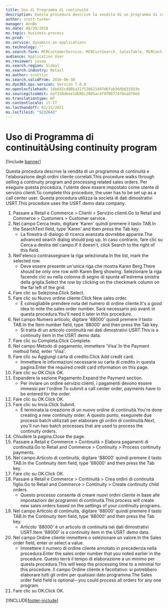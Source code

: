 ```yaml
---
title: Uso di Programma di continuità
description: Questa procedura descrive la vendita di un programma di continuità e l'elaborazione degli ordini cliente correlati.
author: scott-tucker
manager: AnnBe
ms.date: 08/29/2018
ms.topic: business-process
ms.prod: ''
ms.service: dynamics-ax-applications
ms.technology: ''
ms.search.form: MCRCustomerService, MCRCustSearch, SalesTable, MCRContinuityCustInfo, MCRCustPaymLookup, CreditCardTokenization, CreditCardLookup, MCRSalesOrderRecap
audience: Application User
ms.reviewer: josaw
ms.search.region: Global
ms.search.industry: Retail
ms.author: scotttuc
ms.search.validFrom: 2016-06-30
ms.dyn365.ops.version: Version 7.0.0
ms.openlocfilehash: 1de6d2cd88ba31f526621497d6fab36db631933e
ms.sourcegitcommit: eaf330dbee1db96c20d5ac479f007747bea079eb
ms.translationtype: HT
ms.contentlocale: it-IT
ms.lasthandoff: 02/15/2021
ms.locfileid: "5232643"
---
```

# <a name="using-continuity-program"></a><span data-ttu-id="2d5b2-103">Uso di Programma di continuità</span><span class="sxs-lookup"><span data-stu-id="2d5b2-103">Using continuity program</span></span>

[!include [banner](../includes/banner.md)]

<span data-ttu-id="2d5b2-104">Questa procedura descrive la vendita di un programma di continuità e l'elaborazione degli ordini cliente correlati.</span><span class="sxs-lookup"><span data-stu-id="2d5b2-104">This procedure walks through selling a continuity program and processing related sales orders.</span></span> <span data-ttu-id="2d5b2-105">Per eseguire questa procedura, l'utente deve essere impostato come utente di servizio clienti.</span><span class="sxs-lookup"><span data-stu-id="2d5b2-105">To complete this procedure, the user has to be set up as a call center user.</span></span> <span data-ttu-id="2d5b2-106">Questa procedura utilizza la società di dati dimostrativi USRT.</span><span class="sxs-lookup"><span data-stu-id="2d5b2-106">This procedure uses the USRT demo data company.</span></span>

1. <span data-ttu-id="2d5b2-107">Passare a Retail e Commerce > Clienti > Servizio clienti.</span><span class="sxs-lookup"><span data-stu-id="2d5b2-107">Go to Retail and Commerce > Customers > Customer service.</span></span>
2. <span data-ttu-id="2d5b2-108">Nel campo Cerca testo, digitare 'Karen' quindi premere il tasto TAB.</span><span class="sxs-lookup"><span data-stu-id="2d5b2-108">In the SearchText field, type 'Karen' and then press the Tab key.</span></span>
    * <span data-ttu-id="2d5b2-109">La finestra di dialogo di ricerca avanzata dovrebbe apparire.</span><span class="sxs-lookup"><span data-stu-id="2d5b2-109">The advanced search dialog should pop up.</span></span> <span data-ttu-id="2d5b2-110">In caso contrario, fare clic su Cerca a destra del campo.</span><span class="sxs-lookup"><span data-stu-id="2d5b2-110">If it doesn't, click Search to the right of this field.</span></span>  
3. <span data-ttu-id="2d5b2-111">Nell'elenco contrassegnare la riga selezionata.</span><span class="sxs-lookup"><span data-stu-id="2d5b2-111">In the list, mark the selected row.</span></span>
    * <span data-ttu-id="2d5b2-112">Deve essere presente un'unica riga che mostra Karen Berg.</span><span class="sxs-lookup"><span data-stu-id="2d5b2-112">There should be only one row with Karen Berg showing.</span></span> <span data-ttu-id="2d5b2-113">Selezionare la riga facendo clic su nella colonna di segno di spunta all'estrema sinistra della griglia.</span><span class="sxs-lookup"><span data-stu-id="2d5b2-113">Select the row by clicking on the checkmark column on the far left of the grid.</span></span>  
4. <span data-ttu-id="2d5b2-114">Fare clic su Seleziona.</span><span class="sxs-lookup"><span data-stu-id="2d5b2-114">Click Select.</span></span>
5. <span data-ttu-id="2d5b2-115">Fare clic su Nuovo ordine cliente.</span><span class="sxs-lookup"><span data-stu-id="2d5b2-115">Click New sales order.</span></span>
    * <span data-ttu-id="2d5b2-116">È consigliabile prendere nota del numero di ordine cliente.</span><span class="sxs-lookup"><span data-stu-id="2d5b2-116">It's a good idea to note the sales order number.</span></span> <span data-ttu-id="2d5b2-117">Sarà necessario più avanti in questa procedura.</span><span class="sxs-lookup"><span data-stu-id="2d5b2-117">You'll need it later in this procedure.</span></span>  
6. <span data-ttu-id="2d5b2-118">Nel campo Numero articolo, digitare '88000' quindi premere il tasto TAB.</span><span class="sxs-lookup"><span data-stu-id="2d5b2-118">In the Item number field, type '88000' and then press the Tab key.</span></span>
    * <span data-ttu-id="2d5b2-119">Si tratta di un articolo continuità nei dati dimostrativi USRT.</span><span class="sxs-lookup"><span data-stu-id="2d5b2-119">This is a continuity item in the USRT demo data.</span></span>  
7. <span data-ttu-id="2d5b2-120">Fare clic su Completa.</span><span class="sxs-lookup"><span data-stu-id="2d5b2-120">Click Complete.</span></span>
8. <span data-ttu-id="2d5b2-121">Nel campo Metodo di pagamento, immettere 'Visa'.</span><span class="sxs-lookup"><span data-stu-id="2d5b2-121">In the Payment method field, enter 'Visa'.</span></span>
9. <span data-ttu-id="2d5b2-122">Fare clic su Aggiungi carta di credito.</span><span class="sxs-lookup"><span data-stu-id="2d5b2-122">Click Add credit card.</span></span>
    * <span data-ttu-id="2d5b2-123">Immettere le informazioni necessarie su carta di credito in questa pagina.</span><span class="sxs-lookup"><span data-stu-id="2d5b2-123">Enter the required credit card information on this page.</span></span>  
10. <span data-ttu-id="2d5b2-124">Fare clic su OK.</span><span class="sxs-lookup"><span data-stu-id="2d5b2-124">Click OK.</span></span>
11. <span data-ttu-id="2d5b2-125">Espandere la sezione Pagamento.</span><span class="sxs-lookup"><span data-stu-id="2d5b2-125">Expand the Payment section.</span></span>
    * <span data-ttu-id="2d5b2-126">Per inviare un ordine servizio clienti, i pagamenti devono essere immessi per l'ordine.</span><span class="sxs-lookup"><span data-stu-id="2d5b2-126">To submit a call center order, payments have to be entered for the order.</span></span>  
12. <span data-ttu-id="2d5b2-127">Fare clic su OK.</span><span class="sxs-lookup"><span data-stu-id="2d5b2-127">Click OK.</span></span>
13. <span data-ttu-id="2d5b2-128">Fare clic su Invia.</span><span class="sxs-lookup"><span data-stu-id="2d5b2-128">Click Submit.</span></span>
    * <span data-ttu-id="2d5b2-129">È terminata la creazione di un nuovo ordine di continuità.</span><span class="sxs-lookup"><span data-stu-id="2d5b2-129">You're done creating a new continuity order.</span></span> <span data-ttu-id="2d5b2-130">A questo punto, eseguirete due processi batch utilizzati per elaborare gli ordini di continuità.</span><span class="sxs-lookup"><span data-stu-id="2d5b2-130">Next, you'll run two batch processes that are used to process the continuity orders.</span></span>  
14. <span data-ttu-id="2d5b2-131">Chiudere la pagina.</span><span class="sxs-lookup"><span data-stu-id="2d5b2-131">Close the page.</span></span>
15. <span data-ttu-id="2d5b2-132">Passare a Retail e Commerce > Continuità > Elabora pagamenti di continuità.</span><span class="sxs-lookup"><span data-stu-id="2d5b2-132">Go to Retail and Commerce > Continuity > Process continuity payments.</span></span>
16. <span data-ttu-id="2d5b2-133">Nel campo Articolo di continuità, digitare '88000' quindi premere il tasto TAB.</span><span class="sxs-lookup"><span data-stu-id="2d5b2-133">In the Continuity item field, type '88000' and then press the Tab key.</span></span>
17. <span data-ttu-id="2d5b2-134">Fare clic su OK.</span><span class="sxs-lookup"><span data-stu-id="2d5b2-134">Click OK.</span></span>
18. <span data-ttu-id="2d5b2-135">Passare a Retail e Commerce > Continuità > Crea ordini di continuità figlio.</span><span class="sxs-lookup"><span data-stu-id="2d5b2-135">Go to Retail and Commerce > Continuity > Create continuity child orders.</span></span>
    * <span data-ttu-id="2d5b2-136">Questo processo consente di creare nuovi ordini cliente in base alle impostazioni dei programmi di continuità.</span><span class="sxs-lookup"><span data-stu-id="2d5b2-136">This process will create new sales orders based on the settings of your continuity programs.</span></span>  
19. <span data-ttu-id="2d5b2-137">Nel campo Articolo di continuità, digitare '88000' quindi premere il tasto TAB.</span><span class="sxs-lookup"><span data-stu-id="2d5b2-137">In the Continuity item field, type '88000' and then press the Tab key.</span></span>
    * <span data-ttu-id="2d5b2-138">Articolo '88000' è un articolo di continuità nei dati dimostrativi USRT.</span><span class="sxs-lookup"><span data-stu-id="2d5b2-138">Item '88000' is a continuity item in the USRT demo data.</span></span>  
20. <span data-ttu-id="2d5b2-139">Nel campo Ordine cliente immettere o selezionare un valore.</span><span class="sxs-lookup"><span data-stu-id="2d5b2-139">In the Sales order field, enter or select a value.</span></span>
    * <span data-ttu-id="2d5b2-140">Immettere il numero di ordine cliente annotato in precedenza nella procedura.</span><span class="sxs-lookup"><span data-stu-id="2d5b2-140">Enter the sales order number that you noted earlier in the procedure.</span></span> <span data-ttu-id="2d5b2-141">Questo terrà il tempo di elaborazione a un minimo per questa procedura.</span><span class="sxs-lookup"><span data-stu-id="2d5b2-141">This will keep the processing time to a minimal for this procedure.</span></span> <span data-ttu-id="2d5b2-142">Il campo Ordine cliente è facoltativo: si potrebbero elaborare tutti gli ordini per qualsiasi dato programma.</span><span class="sxs-lookup"><span data-stu-id="2d5b2-142">The Sales order field field is optional--you could process all orders for any one program.</span></span>  
21. <span data-ttu-id="2d5b2-143">Fare clic su OK.</span><span class="sxs-lookup"><span data-stu-id="2d5b2-143">Click OK.</span></span>



[!INCLUDE[footer-include](../../includes/footer-banner.md)]